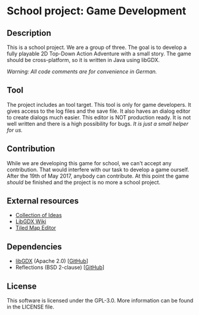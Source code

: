 # School project: Game Development

## Description
This is a school project. We are a group of three. The goal is to develop a fully playable 2D Top-Down Action Adventure with a small story. The game should be cross-platform, so it is written in Java using libGDX. 

_Warning: All code comments are for convenience in German._

## Tool
The project includes an tool target. This tool is only for game developers. It gives access to the log files and the save file. It also haves an dialog editor to create dialogs much easier. This editor is NOT production ready. It is not well written and there is a high possibility for bugs. _It is just a small helper for us._

## Contribution
While we are developing this game for school, we can't accept any contribution. That would interfere with our task to develop a game ourself. After the 19th of May 2017, anybody can contribute. At this point the game _should_ be finished and the project is no more a school project.

## External resources
* [Collection of Ideas](https://piratenpad.de/p/RPG-school-game)
* [LibGDX Wiki](https://github.com/libgdx/libgdx/wiki)
* [Tiled Map Editor](http://www.mapeditor.org)

## Dependencies
* [libGDX](http://libgdx.badlogicgames.com) (Apache 2.0) \[[GitHub](https://github.com/libgdx/libgdx)\]
* Reflections (BSD 2-clause) \[[GitHub](https://github.com/ronmamo/reflections)\]

## License
This software is licensed under the GPL-3.0. More information can be found in the LICENSE file.
